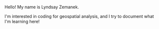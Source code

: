 Hello! My name is Lyndsay Zemanek.

I'm interested in coding for geospatial analysis, and I try to document what I'm learning here!

<!---
lzemanek/lzemanek is a ✨ special ✨ repository because its `README.md` (this file) appears on your GitHub profile.
You can click the Preview link to take a look at your changes.
--->
